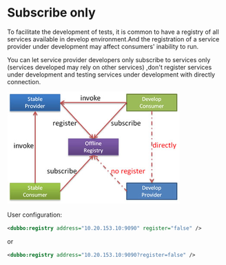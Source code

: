 # Subscribe only

To facilitate the development of tests, it is common to have a registry of all services available in develop environment.And the registration of a service provider under development may affect consumers' inability to run.

You can let service provider developers only subscribe to services only (services developed may rely on other services) ,don't register services under development and testing services under development with directly connection.

![/user-guide/images/subscribe-only.jpg](../sources/images/subscribe-only.jpg)

User configuration:

```xml
<dubbo:registry address="10.20.153.10:9090" register="false" />
```

or

```xml
<dubbo:registry address="10.20.153.10:9090?register=false" />
```